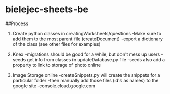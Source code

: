 # bielejec-sheets-be

##Process

1. Create python classes in creatingWorksheets/questions
   -Make sure to add them to the most parent file (createDocument)
   -export a dictionary of the class (see other files for examples)

2. Knex
   -migrations should be good for a while, but don't mess up users
   -seeds get info from classes in updateDatabase.py file
   -seeds also add a property to link to storage of photo online

3. Image Storage online
   -createSnippets.py will create the snippets for a particular folder
   -then manually add those files (id's as names) to the google site
   -console.cloud.google.com

